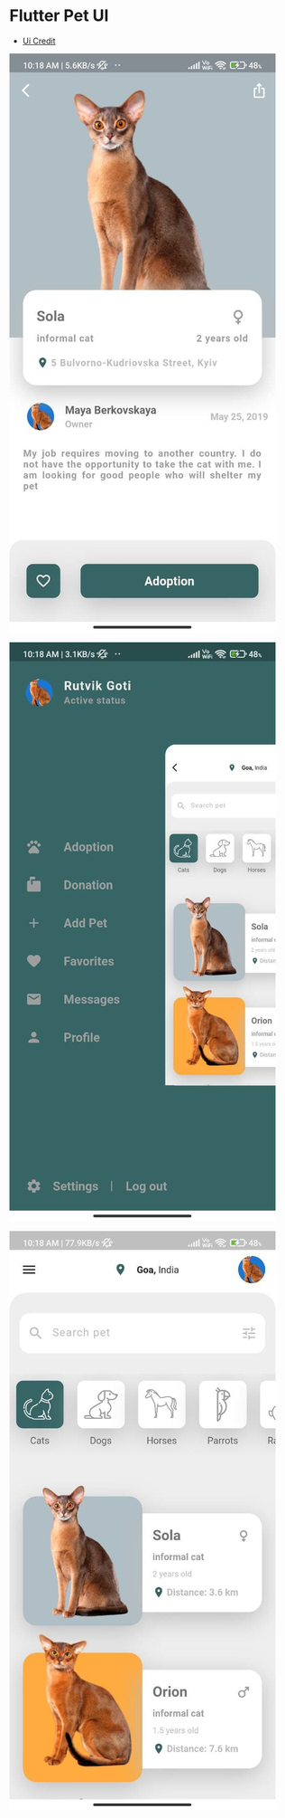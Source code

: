# Flutter Pet UI

- [Ui Credit](https://www.uplabs.com)

![Detail view](screenshorts/1.jpg)

![Drawer](screenshorts/2.jpg)

![View](screenshorts/3.jpg)
